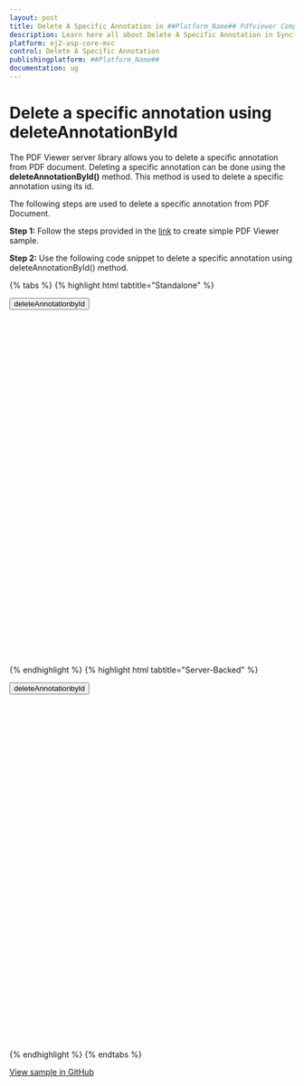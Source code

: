 ```yaml
---
layout: post
title: Delete A Specific Annotation in ##Platform_Name## Pdfviewer Component
description: Learn here all about Delete A Specific Annotation in Syncfusion ##Platform_Name## Pdfviewer component of Syncfusion Essential JS 2 and more.
platform: ej2-asp-core-mvc
control: Delete A Specific Annotation
publishingplatform: ##Platform_Name##
documentation: ug
---
```


# Delete a specific annotation using deleteAnnotationById

The PDF Viewer server library allows you to delete a specific annotation from PDF document. Deleting a specific annotation can be done using the **deleteAnnotationById()** method. This method is used to delete a specific annotation using its id.

The following steps are used to delete a specific annotation from PDF Document.

**Step 1:** Follow the steps provided in the [link](https://ej2.syncfusion.com/aspnetcore/documentation/pdfviewer/getting-started/) to create simple PDF Viewer sample.

**Step 2:** Use the following code snippet to delete a specific annotation using deleteAnnotationById() method.


{% tabs %}
{% highlight html tabtitle="Standalone" %}

<button onclick="deleteAnnotationbyId()">deleteAnnotationbyId</button>

<div style="width:100%;height:600px">
    <ejs-pdfviewer 
        id="pdfviewer"
        documentPath="https://cdn.syncfusion.com/content/pdf/pdf-succinctly.pdf">
    </ejs-pdfviewer>
</div>


<script>
    function deleteAnnotationbyId() {
        var viewer = document.getElementById('pdfviewer').ej2_instances[0];
        viewer.annotationModule.deleteAnnotationById(viewer.annotationCollection[0].annotationId);
    }
</script>

{% endhighlight %}
{% highlight html tabtitle="Server-Backed" %}

<button onclick="deleteAnnotationbyId()">deleteAnnotationbyId</button>

<div style="width:100%;height:600px">
    <ejs-pdfviewer 
        id="pdfviewer"
        serviceUrl='/Index'
        documentPath="https://cdn.syncfusion.com/content/pdf/pdf-succinctly.pdf">
    </ejs-pdfviewer>
</div>

<script>
    function deleteAnnotationbyId() {
        var viewer = document.getElementById('pdfviewer').ej2_instances[0];
        viewer.annotationModule.deleteAnnotationById(viewer.annotationCollection[0].annotationId);
    }
</script>

{% endhighlight %}
{% endtabs %}


[View sample in GitHub]()